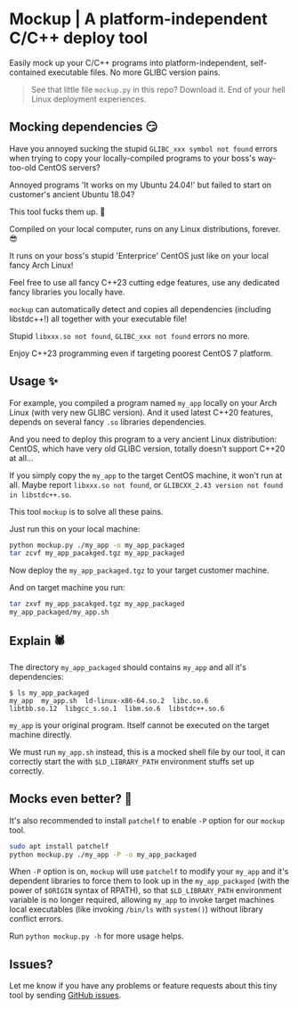 # Mockup | A platform-independent C/C++ deploy tool

Easily mock up your C/C++ programs into platform-independent, self-contained executable files. No more GLIBC version pains.

> See that little file `mockup.py` in this repo? Download it. End of your hell Linux deployment experiences.

## Mocking dependencies 😏

Have you annoyed sucking the stupid `GLIBC_xxx symbol not found` errors when trying to copy your locally-compiled programs to your boss's way-too-old CentOS servers?

Annoyed programs 'It works on my Ubuntu 24.04!' but failed to start on customer's ancient Ubuntu 18.04?

This tool fucks them up. 😤

Compiled on your local computer, runs on any Linux distributions, forever. 😎

It runs on your boss's stupid 'Enterprice' CentOS just like on your local fancy Arch Linux!

Feel free to use all fancy C++23 cutting edge features, use any dedicated fancy libraries you locally have.

`mockup` can automatically detect and copies all dependencies (including libstdc++!) all together with your executable file!

Stupid `libxxx.so not found`, `GLIBC_xxx not found` errors no more.

Enjoy C++23 programming even if targeting poorest CentOS 7 platform.

## Usage ✨

For example, you compiled a program named `my_app` locally on your Arch Linux (with very new GLIBC version). And it used latest C++20 features, depends on several fancy `.so` libraries dependencies.

And you need to deploy this program to a very ancient Linux distribution: CentOS, which have very old GLIBC version, totally doesn't support C++20 at all...

If you simply copy the `my_app` to the target CentOS machine, it won't run at all. Maybe report `libxxx.so not found`, or `GLIBCXX_2.43 version not found in libstdc++.so`.

This tool `mockup` is to solve all these pains.

Just run this on your local machine:

```bash
python mockup.py ./my_app -o my_app_packaged
tar zcvf my_app_pacakged.tgz my_app_packaged
```

Now deploy the `my_app_packaged.tgz` to your target customer machine.

And on target machine you run:

```bash
tar zxvf my_app_pacakged.tgz my_app_packaged
my_app_packaged/my_app.sh
```

## Explain 🕷️

The directory `my_app_packaged` should contains `my_app` and all it's dependencies:

```
$ ls my_app_packaged
my_app  my_app.sh  ld-linux-x86-64.so.2  libc.so.6
libtbb.so.12  libgcc_s.so.1  libm.so.6  libstdc++.so.6
```

`my_app` is your original program. Itself cannot be executed on the target machine directly.

We must run `my_app.sh` instead, this is a mocked shell file by our tool, it can correctly start the with `$LD_LIBRARY_PATH` environment stuffs set up correctly.

## Mocks even better? 💌

It's also recommended to install `patchelf` to enable `-P` option for our `mockup` tool.

```bash
sudo apt install patchelf
python mockup.py ./my_app -P -o my_app_packaged
```

When `-P` option is on, `mockup` will use `patchelf` to modify your `my_app` and it's dependent libraries to force them to look up in the `my_app_packaged` (with the power of `$ORIGIN` syntax of RPATH), so that `$LD_LIBRARY_PATH` environment variable is no longer required, allowing `my_app` to invoke target machines local executables (like invoking `/bin/ls` with `system()`) without library conflict errors.

Run `python mockup.py -h` for more usage helps.

## Issues?

Let me know if you have any problems or feature requests about this tiny tool by sending [GitHub issues](https://github.com/archibate/mockup/issues).
